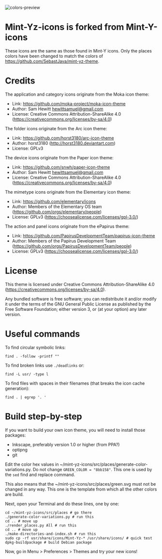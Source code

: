 ![colors-preview](https://github.com/SebastJava/mint-yz-icons/blob/master/colors-preview.png)

Mint-Yz-icons is forked from Mint-Y-icons
=========================================

These icons are the same as those found in Mint-Y icons. Only the places colors have been changed to match the colors of https://github.com/SebastJava/mint-yz-theme.

Credits
=======

The application and category icons originate from the Moka icon theme:

* Link: https://github.com/moka-project/moka-icon-theme
* Author: Sam Hewitt <hewittsamuel@gmail.com>
* License: Creative Commons Attribution-ShareAlike 4.0 (https://creativecommons.org/licenses/by-sa/4.0)

The folder icons originate from the Arc icon theme:

* Link: https://github.com/horst3180/arc-icon-theme
* Author: horst3180 (http://horst3180.deviantart.com)
* License: GPLv3

The device icons originate from the Paper icon theme:

* Link: https://github.com/snwh/paper-icon-theme
* Author: Sam Hewitt <hewittsamuel@gmail.com>
* License: Creative Commons Attribution-ShareAlike 4.0 (https://creativecommons.org/licenses/by-sa/4.0)

The mimetype icons originate from the Elementary icon theme:

* Link: https://github.com/elementary/icons
* Author: Members of the Elementary OS team (https://github.com/orgs/elementary/people)
* License: GPLv3 (https://choosealicense.com/licenses/gpl-3.0/)

The action and panel icons originate from the ePapirus theme:

* Link: https://github.com/PapirusDevelopmentTeam/papirus-icon-theme
* Author: Members of the Papirus Development Team (https://github.com/orgs/PapirusDevelopmentTeam/people)
* License: GPLv3 (https://choosealicense.com/licenses/gpl-3.0/)

License
=======

This theme is licensed under Creative Commons Attribution-ShareAlike 4.0 (https://creativecommons.org/licenses/by-sa/4.0).

Any bundled software is free software; you can redistribute it and/or modify it under the terms of the GNU General Public License as published by the Free Software Foundation; either version 3, or (at your option) any later version.

Useful commands
===============

To find circular symbolic links:

	find . -follow -printf ""

To find broken links use `./deadlinks` or:

	find -L usr/ -type l

To find files with spaces in their filenames (that breaks the icon cache generation):

	find . | egrep '. '

Build step-by-step
==================

If you want to build your own icon theme, you will need to install those packages:
 
  * Inkscape, preferably version 1.0 or higher (from PPA?)
  * optipng
  * git

Edit the color hex values in ~/mint-yz-icons/src/places/generate-color-variations.py. Do not change `GREEN_COLOR = "8bb158"`. This one is used by the `sed` find and replace command.

This also means that the ~/mint-yz-icons/src/places/green.svg must not be changed in any way. This one is the template from which all the other colors are build.

Next, open your Terminal and do these lines, one by one:

	cd ~/mint-yz-icons/src/places # go there
	./generate-color-variations.py # run this
	cd .. # move up
	./render_places.py All # run this
	cd .. # move up
	./make-directories-and-index.sh # run this
	sudo cp -rf usr/share/icons/Mint-Yz-* /usr/share/icons/ # quick test
	dpkg-buildpackage # build Debian package

Now, go in Menu > Preferences > Themes and try your new icons!
